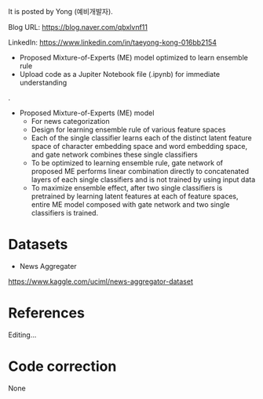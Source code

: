 
It is posted by Yong (예비개발자).

Blog URL: https://blog.naver.com/qbxlvnf11

LinkedIn: https://www.linkedin.com/in/taeyong-kong-016bb2154

- Proposed Mixture-of-Experts (ME) model optimized to learn ensemble rule
- Upload code as a Jupiter Notebook file (.ipynb) for immediate understanding

.

- Proposed Mixture-of-Experts (ME) model
  - For news categorization
  - Design for learning ensemble rule of various feature spaces
  - Each of the single classifier learns each of the distinct latent feature space of character embedding space and word embedding space, and gate network combines these single classifiers
  - To be optimized to learning ensemble rule, gate network of proposed ME performs linear combination directly to concatenated layers of each single classifiers and is not trained by using input data
  - To maximize ensemble effect, after two single classifiers is pretrained by learning latent features at each of feature spaces, entire ME model composed with gate network and two single classifiers is trained.

Datasets
=============

- News Aggregater

https://www.kaggle.com/uciml/news-aggregator-dataset


References
=============

Editing...


Code correction
=============

None
